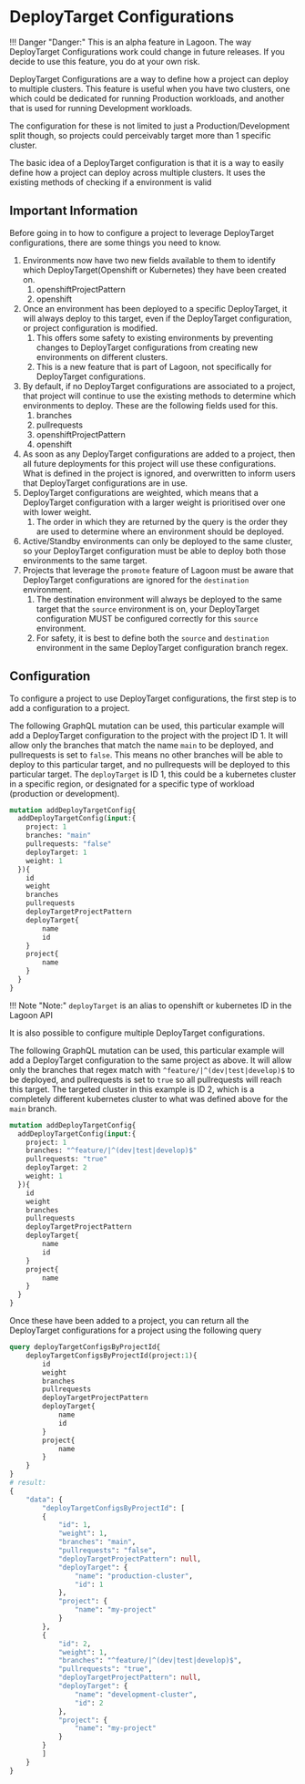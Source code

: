# DeployTarget Configurations

!!! Danger "Danger:"
    This is an alpha feature in Lagoon.
    The way DeployTarget Configurations work could change in future releases.
    If you decide to use this feature, you do at your own risk.

DeployTarget Configurations are a way to define how a project can deploy to multiple clusters. This feature is useful when you have two clusters, one which could be dedicated for running Production workloads, and another that is used for running Development workloads.

The configuration for these is not limited to just a Production/Development split though, so projects could perceivably target more than 1 specific cluster.

The basic idea of a DeployTarget configuration is that it is a way to easily define how a project can deploy across multiple clusters. It uses the existing methods of checking if a environment is valid

## Important Information

Before going in to how to configure a project to leverage DeployTarget configurations, there are some things you need to know.

1. Environments now have two new fields available to them to identify which DeployTarget(Openshift or Kubernetes) they have been created on.
    1. openshiftProjectPattern
    2. openshift
2. Once an environment has been deployed to a specific DeployTarget, it will always deploy to this target, even if the DeployTarget configuration, or project configuration is modified.
    1. This offers some safety to existing environments by preventing changes to DeployTarget configurations from creating new environments on different clusters.
    2. This is a new feature that is part of Lagoon, not specifically for DeployTarget configurations.
3. By default, if no DeployTarget configurations are associated to a project, that project will continue to use the existing methods to determine which environments to deploy. These are the following fields used for this.
    1. branches
    2. pullrequests
    3. openshiftProjectPattern
    4. openshift
4. As soon as any DeployTarget configurations are added to a project, then all future deployments for this project will use these configurations. What is defined in the project is ignored, and overwritten to inform users that DeployTarget configurations are in use.
5. DeployTarget configurations are weighted, which means that a DeployTarget configuration with a larger weight is prioritised over one with lower weight.
    1. The order in which they are returned by the query is the order they are used to determine where an environment should be deployed.
6. Active/Standby environments can only be deployed to the same cluster, so your DeployTarget configuration must be able to deploy both those environments to the same target.
7. Projects that leverage the `promote` feature of Lagoon must be aware that DeployTarget configurations are ignored for the `destination` environment.
    1. The destination environment will always be deployed to the same target that the `source` environment is on, your DeployTarget configuration MUST be configured correctly for this `source` environment.
    2. For safety, it is best to define both the `source` and `destination` environment in the same DeployTarget configuration branch regex.

## Configuration

To configure a project to use DeployTarget configurations, the first step is to add a configuration to a project.

The following GraphQL mutation can be used, this particular example will add a DeployTarget configuration to the project with the project ID 1.
It will allow only the branches that match the name `main` to be deployed, and pullrequests is set to `false`.
This means no other branches will be able to deploy to this particular target, and no pullrequests will be deployed to this particular target.
The `deployTarget` is ID 1, this could be a kubernetes cluster in a specific region, or designated for a specific type of workload (production or development).

```GraphQL
mutation addDeployTargetConfig{
  addDeployTargetConfig(input:{
    project: 1
    branches: "main"
    pullrequests: "false"
    deployTarget: 1
    weight: 1
  }){
    id
    weight
    branches
    pullrequests
    deployTargetProjectPattern
    deployTarget{
        name
        id
    }
    project{
        name
    }
  }
}
```

!!! Note "Note:"
    `deployTarget` is an alias to openshift or kubernetes ID in the Lagoon API

It is also possible to configure multiple DeployTarget configurations.

The following GraphQL mutation can be used, this particular example will add a DeployTarget configuration to the same project as above.
It will allow only the branches that regex match with `^feature/|^(dev|test|develop)$` to be deployed, and pullrequests is set to `true` so all pullrequests will reach this target.
The targeted cluster in this example is ID 2, which is a completely different kubernetes cluster to what was defined above for the `main` branch.

```GraphQL
mutation addDeployTargetConfig{
  addDeployTargetConfig(input:{
    project: 1
    branches: "^feature/|^(dev|test|develop)$"
    pullrequests: "true"
    deployTarget: 2
    weight: 1
  }){
    id
    weight
    branches
    pullrequests
    deployTargetProjectPattern
    deployTarget{
        name
        id
    }
    project{
        name
    }
  }
}
```

Once these have been added to a project, you can return all the DeployTarget configurations for a project using the following query

```GraphQL
query deployTargetConfigsByProjectId{
    deployTargetConfigsByProjectId(project:1){
        id
        weight
        branches
        pullrequests
        deployTargetProjectPattern
        deployTarget{
            name
            id
        }
        project{
            name
        }
    }
}
# result:
{
    "data": {
        "deployTargetConfigsByProjectId": [
        {
            "id": 1,
            "weight": 1,
            "branches": "main",
            "pullrequests": "false",
            "deployTargetProjectPattern": null,
            "deployTarget": {
                "name": "production-cluster",
                "id": 1
            },
            "project": {
                "name": "my-project"
            }
        },
        {
            "id": 2,
            "weight": 1,
            "branches": "^feature/|^(dev|test|develop)$",
            "pullrequests": "true",
            "deployTargetProjectPattern": null,
            "deployTarget": {
                "name": "development-cluster",
                "id": 2
            },
            "project": {
                "name": "my-project"
            }
        }
        ]
    }
}
```
